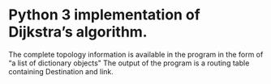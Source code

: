 # Python 3 implementation of Dijkstra’s algorithm.
The complete  topology information is available in the program in the form of “a list of dictionary objects"
The output of the program is a routing table containing Destination and link.
